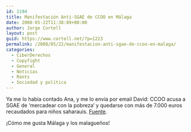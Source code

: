 ```yaml
---
id: 1194
title: Manifestación Anti-SGAE de CCOO en Málaga
date: 2008-05-22T11:38:09+00:00
author: Jorge Cortell
layout: post
guid: https://www.cortell.net/?p=1223
permalink: /2008/05/22/manifestacion-anti-sgae-de-ccoo-en-malaga/
categories:
  - CiberDerechos
  - Copyfight
  - General
  - Noticias
  - Rants
  - Sociedad y polí­tica
---
```

Ya me lo había contado Ana, y me lo envía por email David: CCOO acusa a SGAE de ‘mercadear con la pobreza‘ y quedarse con más de 7.000 euros recaudados para niños saharauis. <a title="Internautas" href="https://www.internautas.org/html/4961.html" target="_blank">Fuente</a>.

¡Cómo me gusta Málaga y los malagueños!